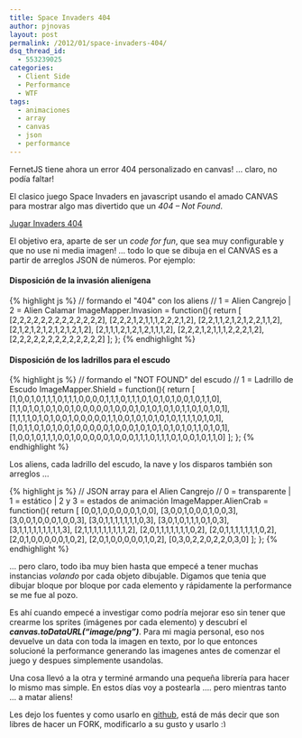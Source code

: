 ```yaml
---
title: Space Invaders 404
author: pjnovas
layout: post
permalink: /2012/01/space-invaders-404/
dsq_thread_id:
  - 553239025
categories:
  - Client Side
  - Performance
  - WTF
tags:
  - animaciones
  - array
  - canvas
  - json
  - performance
---
```

FernetJS tiene ahora un error 404 personalizado en canvas! &#8230; claro, no podía faltar!

El clasico juego Space Invaders en javascript usando el amado CANVAS para mostrar algo mas divertido que un *404 &#8211; Not Found*. 

<a href="http://fernetjs.com/notfound" title="404 - Not Found" target="_blank">Jugar Invaders 404</a>

El objetivo era, aparte de ser un *code for fun*, que sea muy configurable y que no use ni media imagen! &#8230; todo lo que se dibuja en el CANVAS es a partir de arreglos JSON de números. Por ejemplo:  
<!--more-->

#### Disposición de la invasión alienígena

{% highlight js %}
// formando el "404" con los aliens
// 1 = Alien Cangrejo | 2 = Alien Calamar
ImageMapper.Invasion = function(){
    return [
        [2,2,2,2,2,2,2,2,2,2,2,2,2],
        [2,2,2,1,2,1,1,1,2,2,2,1,2],
        [2,2,1,1,2,1,2,1,2,2,1,1,2],
        [2,1,2,1,2,1,2,1,2,1,2,1,2],
        [2,1,1,1,2,1,2,1,2,1,1,1,2],
        [2,2,2,1,2,1,1,1,2,2,2,1,2],
        [2,2,2,2,2,2,2,2,2,2,2,2,2]
    ];
};
 {% endhighlight %}

#### Disposición de los ladrillos para el escudo

{% highlight js %}
// formando el "NOT FOUND" del escudo
// 1 = Ladrillo de Escudo
ImageMapper.Shield = function(){
    return [ 
        [1,0,0,1,0,1,1,1,0,1,1,1,0,0,0,0,1,1,1,0,1,1,1,0,1,0,1,0,1,0,0,1,0,1,1,0],
        [1,1,0,1,0,1,0,1,0,0,1,0,0,0,0,0,1,0,0,0,1,0,1,0,1,0,1,0,1,1,0,1,0,1,0,1],
        [1,1,1,1,0,1,0,1,0,0,1,0,0,0,0,0,1,1,0,0,1,0,1,0,1,0,1,0,1,1,1,1,0,1,0,1],
        [1,0,1,1,0,1,0,1,0,0,1,0,0,0,0,0,1,0,0,0,1,0,1,0,1,0,1,0,1,0,1,1,0,1,0,1],
        [1,0,0,1,0,1,1,1,0,0,1,0,0,0,0,0,1,0,0,0,1,1,1,0,1,1,1,0,1,0,0,1,0,1,1,0]
    ];
};
 {% endhighlight %}

Los aliens, cada ladrillo del escudo, la nave y los disparos también son arreglos &#8230; 

{% highlight js %}
// JSON array para el Alien Cangrejo
// 0 = transparente | 1 = estático | 2 y 3 = estados de animación
ImageMapper.AlienCrab = function(){
    return [
        [0,0,1,0,0,0,0,0,1,0,0],
        [3,0,0,1,0,0,0,1,0,0,3],
        [3,0,0,1,0,0,0,1,0,0,3],
        [3,0,1,1,1,1,1,1,1,0,3],
        [3,0,1,0,1,1,1,0,1,0,3],
        [3,1,1,1,1,1,1,1,1,1,3],
        [2,1,1,1,1,1,1,1,1,1,2],
        [2,0,1,1,1,1,1,1,1,0,2],
        [2,0,1,1,1,1,1,1,1,0,2],
        [2,0,1,0,0,0,0,0,1,0,2],
        [2,0,1,0,0,0,0,0,1,0,2],
        [0,3,0,2,2,0,2,2,0,3,0]
    ];
};
 {% endhighlight %}

&#8230; pero claro, todo iba muy bien hasta que empecé a tener muchas instancias *volando* por cada objeto dibujable. Digamos que tenia que dibujar bloque por bloque por cada elemento y rápidamente la performance se me fue al pozo.

Es ahí cuando empecé a investigar como podría mejorar eso sin tener que crearme los sprites (imágenes por cada elemento) y descubrí el ***canvas.toDataURL(&#8220;image/png&#8221;)***. Para mi magia personal, eso nos devuelve un data con toda la imagen en texto, por lo que entonces solucioné la performance generando las imagenes antes de comenzar el juego y despues simplemente usandolas.

Una cosa llevó a la otra y terminé armando una pequeña librería para hacer lo mismo mas simple. En estos días voy a postearla &#8230;. pero mientras tanto &#8230; a matar aliens! 

Les dejo los fuentes y como usarlo en <a href="https://github.com/pjnovas/invaders404" title="Fuente" target="_blank">github</a>, está de más decir que son libres de hacer un FORK, modificarlo a su gusto y usarlo <img src="http://fernetjs.com/wp-includes/images/smilies/simple-smile.png" alt=":)" class="wp-smiley" style="height: 1em; max-height: 1em;" />